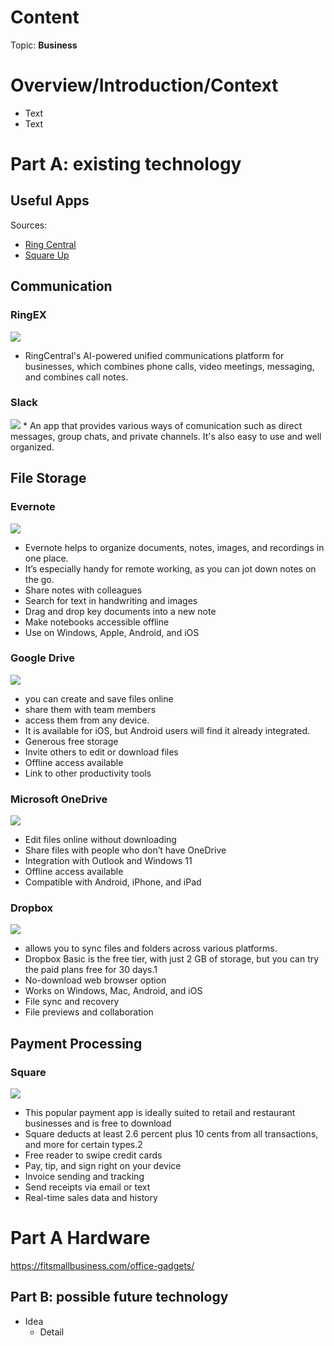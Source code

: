 # Content
Topic: **Business**

# Overview/Introduction/Context
* Text
* Text

# Part A: existing technology
## Useful Apps
Sources:
* [Ring Central](https://www.ringcentral.com/us/en/blog/free-business-apps/#:~:text=Google%20Drive,access%20them%20from%20any%20device.)
* [Square Up](https://squareup.com/us/en/the-bottom-line/operating-your-business/20-small-business-apps-you-need-to-know)
## Communication
### RingEX
  <img src= "https://encrypted-tbn0.gstatic.com/images?q=tbn:ANd9GcT4VbGANsCpj0DLAy42Rwl5WAwv5MqVLy02LlkfuYNLWNk05-28Y-Vh7HLdjzjcFyBRGYY&usqp=CAU">  
  
  * RingCentral's AI-powered unified communications platform for businesses, which combines phone calls, video meetings, messaging, and combines call notes.  


### Slack
  <img src= https://sm.pcmag.com/pcmag_uk/review/s/slack/slack_syqz.jpg>
* An app that provides various ways of comunication such as direct messages, group chats, and private channels. It's also easy to use and well organized.

## File Storage
### Evernote 
  <img src= https://cdn.prod.website-files.com/674c0c42b14bdea2707e5bfc/6797c2a0e6b8b7114aecc86b_evernote%20main.png>

* Evernote helps to organize documents, notes, images, and recordings in one place.
* It’s especially handy for remote working, as you can jot down notes on the go.
* Share notes with colleagues
* Search for text in handwriting and images
* Drag and drop key documents into a new note
* Make notebooks accessible offline
* Use on Windows, Apple, Android, and iOS

### Google Drive
<img src= https://www.bobcloud.net/wp-content/uploads/2023/10/Google-Drive-Logo-2023.png>

* you can create and save files online
* share them with team members
* access them from any device.
* It is available for iOS, but Android users will find it already integrated.
* Generous free storage
* Invite others to edit or download files
* Offline access available
* Link to other productivity tools

### Microsoft OneDrive
<img src= https://cloudmounter.net/wp-content/uploads/2024/12/onedrive-1024x576.jpg>

* Edit files online without downloading
* Share files with people who don’t have OneDrive
* Integration with Outlook and Windows 11
* Offline access available
* Compatible with Android, iPhone, and iPad

### Dropbox
<img src= https://i.pcmag.com/imagery/reviews/01eqrJlwTzs4ACRmWo01fCt-45..v1668723864.jpg>

* allows you to sync files and folders across various platforms.
* Dropbox Basic is the free tier, with just 2 GB of storage, but you can try the paid plans free for 30 days.1
* No-download web browser option
* Works on Windows, Mac, Android, and iOS
* File sync and recovery
* File previews and collaboration

## Payment Processing
### Square
<img src= "https://encrypted-tbn0.gstatic.com/imagesq=tbn:ANd9GcTFXkgscXmy0L4Dt1BqoHkeWtKPZDdr5TdEK4vrt4yaLmm5Lp5CqjYT6vi21rwdoHrdqnc&usqp=CAU" >

* This popular payment app is ideally suited to retail and restaurant businesses and is free to download
* Square deducts at least 2.6 percent plus 10 cents from all transactions, and more for certain types.2
* Free reader to swipe credit cards
* Pay, tip, and sign right on your device
* Invoice sending and tracking
* Send receipts via email or text
* Real-time sales data and history

# Part A Hardware



https://fitsmallbusiness.com/office-gadgets/

## Part B: possible future technology
* Idea
  * Detail
